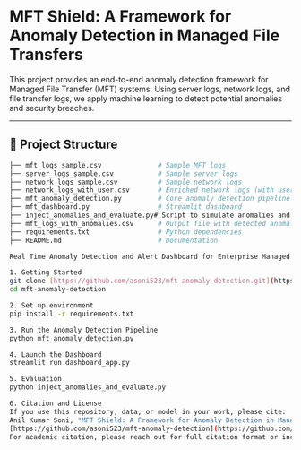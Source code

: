 # MFT Shield: A Framework for Anomaly Detection in Managed File Transfers

This project provides an end-to-end anomaly detection framework for Managed File Transfer (MFT) systems. Using server logs, network logs, and file transfer logs, we apply machine learning to detect potential anomalies and security breaches.

---

## 📂 Project Structure

```bash
├── mft_logs_sample.csv              # Sample MFT logs
├── server_logs_sample.csv           # Sample server logs
├── network_logs_sample.csv          # Sample network logs
├── network_logs_with_user.csv       # Enriched network logs (with user_id and latency)
├── mft_anomaly_detection.py         # Core anomaly detection pipeline
├── mft_dashboard.py                 # Streamlit dashboard
├── inject_anomalies_and_evaluate.py# Script to simulate anomalies and evaluate
├── mft_logs_with_anomalies.csv      # Output file with detected anomalies
├── requirements.txt                 # Python dependencies
├── README.md                        # Documentation

Real Time Anomaly Detection and Alert Dashboard for Enterprise Managed File Transfer Systems

1. Getting Started
git clone [https://github.com/asoni523/mft-anomaly-detection.git](https://github.com/asoni523/MFT_Shield)
cd mft-anomaly-detection

2. Set up environment
pip install -r requirements.txt

3. Run the Anomaly Detection Pipeline
python mft_anomaly_detection.py

4. Launch the Dashboard
streamlit run dashboard_app.py

5. Evaluation
python inject_anomalies_and_evaluate.py

6. Citation and License
If you use this repository, data, or model in your work, please cite:
Anil Kumar Soni, "MFT Shield: A Framework for Anomaly Detection in Managed File Transfers Using Machine Learning with Network, Server, and File Transfer Logs", GitHub, 2025.
[https://github.com/asoni523/mft-anomaly-detection](https://github.com/asoni523/MFT_Shield)
For academic citation, please reach out for full citation format or inclusion in upcoming publications.
